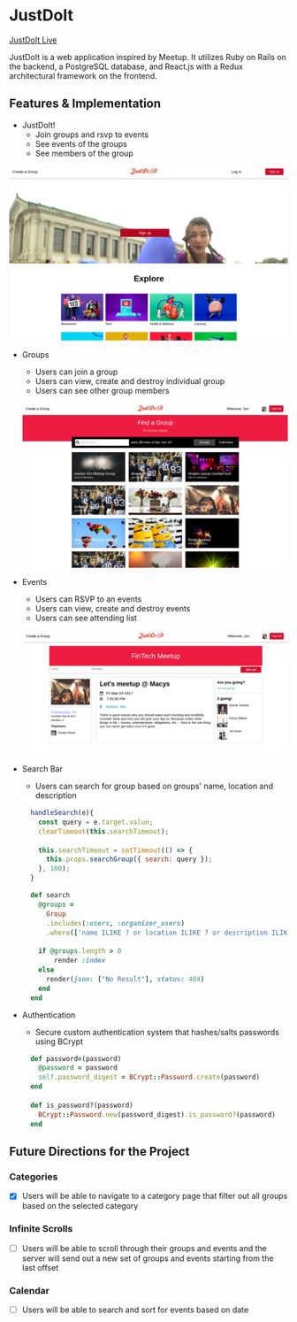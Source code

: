 # JustDoIt

[JustDoIt Live][heroku]

[heroku]: http://www.just-doit.us/#/

JustDoIt is a web application inspired by Meetup. It utilizes Ruby on Rails on the backend, a PostgreSQL database, and React.js with a Redux architectural framework on the frontend.

## Features & Implementation

* JustDoIt!
  - Join groups and rsvp to events
  - See events of the groups
  - See members of the group


![Home](./docs/image/splash.png)

* Groups
  - Users can join a group
  - Users can view, create and destroy individual group
  - Users can see other group members


  ![Home](./docs/image/home.png)


* Events    
  - Users can RSVP to an events
  - Users can view, create and destroy events
  - Users can see attending list


  ![Home](./docs/image/event.png)


* Search Bar   
  - Users can search for group based on groups' name, location and description

  ```javascript
    handleSearch(e){
      const query = e.target.value;
      clearTimeout(this.searchTimeout);

      this.searchTimeout = setTimeout(() => {
        this.props.searchGroup({ search: query });
      }, 100);
    }
  ```

  ```ruby
    def search
      @groups =
        Group
        .includes(:users, :organizer_users)
        .where(['name ILIKE ? or location ILIKE ? or description ILIKE ?', "%#{params[:search]}%", "%#{params[:search]}%", "%#{params[:search]}%"])

      if @groups.length > 0
          render :index
      else
        render(json: ["No Result"], status: 404)
      end
    end
  ```


* Authentication
  - Secure custom authentication system that hashes/salts passwords using BCrypt

  ```ruby
    def password=(password)
      @password = password
      self.password_digest = BCrypt::Password.create(password)
    end

    def is_password?(password)
      BCrypt::Password.new(password_digest).is_password?(password)
    end
  ```

## Future Directions for the Project

### Categories
  - [x] Users will be able to navigate to a category page that filter out all groups based on the selected category

### Infinite Scrolls
  - [ ] Users will be able to scroll through their groups and events and the server will send out a new set of groups and events starting from the last offset

### Calendar
  - [ ] Users will be able to search and sort for events based on date
